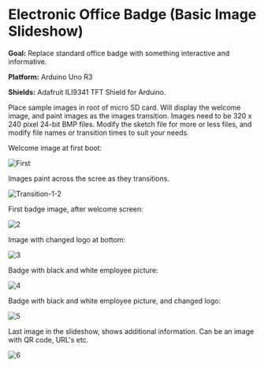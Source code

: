 # Electronic Office Badge (Basic Image Slideshow)
 
**Goal:** Replace standard office badge with something interactive and informative.

**Platform:**   Arduino Uno R3

**Shields:**  Adafruit ILI9341 TFT Shield for Arduino.

Place sample images in root of micro SD card.  Will display the welcome image, and paint images as the images transition.  Images need to be 320 x 240 pixel 24-bit BMP files.  Modify the sketch file for more or less files, and modify file names or transition times to suit your needs.  

Welcome image at first boot:

![First](https://user-images.githubusercontent.com/6224056/147172211-784c595c-5d34-4d69-bb95-a66dc86b1926.jpg)

Images paint across the scree as they transitions.

![Transition-1-2](https://user-images.githubusercontent.com/6224056/147172212-e13510ce-0b1a-453b-b509-45606a2b314f.jpg)

First badge image, after welcome screen:

![2](https://user-images.githubusercontent.com/6224056/147172213-452999f8-3152-4558-a599-af309547de08.jpg)

Image with changed logo at bottom:

![3](https://user-images.githubusercontent.com/6224056/147172214-72ff0b84-2e1b-4a20-9a43-3b38010d03a8.jpg)

Badge with black and white employee picture:

![4](https://user-images.githubusercontent.com/6224056/147172215-14615ae3-f71a-4c20-9bf4-5b40297c1e3e.jpg)

Badge with black and white employee picture, and changed logo:

![5](https://user-images.githubusercontent.com/6224056/147172209-a701eb72-468d-433b-bc67-1059846c0d3a.jpg)

Last image in the slideshow, shows additional information.  Can be an image with QR code, URL's etc.

![6](https://user-images.githubusercontent.com/6224056/147172210-7c2ba6c7-b92e-4c56-a54c-3f62578e0373.jpg)





